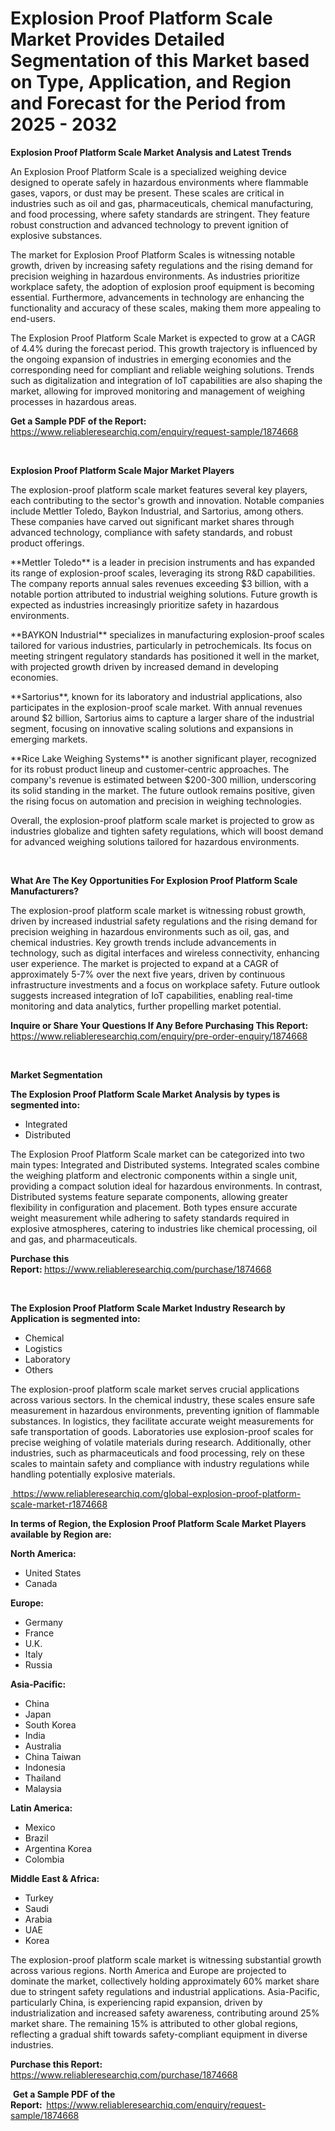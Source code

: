 <p><h1>Explosion Proof Platform Scale Market Provides Detailed Segmentation of this Market based on Type, Application, and Region and Forecast for the Period from 2025 - 2032</h1></p><p><strong>Explosion Proof Platform Scale Market Analysis and Latest Trends</strong></p>
<p><p>An Explosion Proof Platform Scale is a specialized weighing device designed to operate safely in hazardous environments where flammable gases, vapors, or dust may be present. These scales are critical in industries such as oil and gas, pharmaceuticals, chemical manufacturing, and food processing, where safety standards are stringent. They feature robust construction and advanced technology to prevent ignition of explosive substances.</p><p>The market for Explosion Proof Platform Scales is witnessing notable growth, driven by increasing safety regulations and the rising demand for precision weighing in hazardous environments. As industries prioritize workplace safety, the adoption of explosion proof equipment is becoming essential. Furthermore, advancements in technology are enhancing the functionality and accuracy of these scales, making them more appealing to end-users.</p><p>The Explosion Proof Platform Scale Market is expected to grow at a CAGR of 4.4% during the forecast period. This growth trajectory is influenced by the ongoing expansion of industries in emerging economies and the corresponding need for compliant and reliable weighing solutions. Trends such as digitalization and integration of IoT capabilities are also shaping the market, allowing for improved monitoring and management of weighing processes in hazardous areas.</p></p>
<p><strong>Get a Sample PDF of the Report:&nbsp;</strong> <a href="https://www.reliableresearchiq.com/enquiry/request-sample/1874668?utm_campaign=2724&utm_medium=2&utm_source=Github&utm_content=ia&utm_term=12042025&utm_id=explosion-proof-platform-scale">https://www.reliableresearchiq.com/enquiry/request-sample/1874668</a></p>
<p>&nbsp;</p>
<p><strong>Explosion Proof Platform Scale Major Market Players</strong></p>
<p><p>The explosion-proof platform scale market features several key players, each contributing to the sector's growth and innovation. Notable companies include Mettler Toledo, Baykon Industrial, and Sartorius, among others. These companies have carved out significant market shares through advanced technology, compliance with safety standards, and robust product offerings.</p><p>**Mettler Toledo** is a leader in precision instruments and has expanded its range of explosion-proof scales, leveraging its strong R&D capabilities. The company reports annual sales revenues exceeding $3 billion, with a notable portion attributed to industrial weighing solutions. Future growth is expected as industries increasingly prioritize safety in hazardous environments.</p><p>**BAYKON Industrial** specializes in manufacturing explosion-proof scales tailored for various industries, particularly in petrochemicals. Its focus on meeting stringent regulatory standards has positioned it well in the market, with projected growth driven by increased demand in developing economies.</p><p>**Sartorius**, known for its laboratory and industrial applications, also participates in the explosion-proof scale market. With annual revenues around $2 billion, Sartorius aims to capture a larger share of the industrial segment, focusing on innovative scaling solutions and expansions in emerging markets.</p><p>**Rice Lake Weighing Systems** is another significant player, recognized for its robust product lineup and customer-centric approaches. The company's revenue is estimated between $200-300 million, underscoring its solid standing in the market. The future outlook remains positive, given the rising focus on automation and precision in weighing technologies.</p><p>Overall, the explosion-proof platform scale market is projected to grow as industries globalize and tighten safety regulations, which will boost demand for advanced weighing solutions tailored for hazardous environments.</p></p>
<p>&nbsp;</p>
<p><strong>What Are The Key Opportunities For Explosion Proof Platform Scale Manufacturers?</strong></p>
<p><p>The explosion-proof platform scale market is witnessing robust growth, driven by increased industrial safety regulations and the rising demand for precision weighing in hazardous environments such as oil, gas, and chemical industries. Key growth trends include advancements in technology, such as digital interfaces and wireless connectivity, enhancing user experience. The market is projected to expand at a CAGR of approximately 5-7% over the next five years, driven by continuous infrastructure investments and a focus on workplace safety. Future outlook suggests increased integration of IoT capabilities, enabling real-time monitoring and data analytics, further propelling market potential.</p></p>
<p><strong>Inquire or Share Your Questions If Any Before Purchasing This Report:</strong> <a href="https://www.reliableresearchiq.com/enquiry/pre-order-enquiry/1874668?utm_campaign=2724&utm_medium=2&utm_source=Github&utm_content=ia&utm_term=12042025&utm_id=explosion-proof-platform-scale">https://www.reliableresearchiq.com/enquiry/pre-order-enquiry/1874668</a></p>
<p>&nbsp;</p>
<p><strong>Market Segmentation</strong></p>
<p><strong>The Explosion Proof Platform Scale Market Analysis by types is segmented into:</strong></p>
<p><ul><li>Integrated</li><li>Distributed</li></ul></p>
<p><p>The Explosion Proof Platform Scale market can be categorized into two main types: Integrated and Distributed systems. Integrated scales combine the weighing platform and electronic components within a single unit, providing a compact solution ideal for hazardous environments. In contrast, Distributed systems feature separate components, allowing greater flexibility in configuration and placement. Both types ensure accurate weight measurement while adhering to safety standards required in explosive atmospheres, catering to industries like chemical processing, oil and gas, and pharmaceuticals.</p></p>
<p><strong>Purchase this Report:&nbsp;</strong><a href="https://www.reliableresearchiq.com/purchase/1874668?utm_campaign=2724&utm_medium=2&utm_source=Github&utm_content=ia&utm_term=12042025&utm_id=explosion-proof-platform-scale">https://www.reliableresearchiq.com/purchase/1874668</a></p>
<p>&nbsp;</p>
<p><strong>The Explosion Proof Platform Scale Market Industry Research by Application is segmented into:</strong></p>
<p><ul><li>Chemical</li><li>Logistics</li><li>Laboratory</li><li>Others</li></ul></p>
<p><p>The explosion-proof platform scale market serves crucial applications across various sectors. In the chemical industry, these scales ensure safe measurement in hazardous environments, preventing ignition of flammable substances. In logistics, they facilitate accurate weight measurements for safe transportation of goods. Laboratories use explosion-proof scales for precise weighing of volatile materials during research. Additionally, other industries, such as pharmaceuticals and food processing, rely on these scales to maintain safety and compliance with industry regulations while handling potentially explosive materials.</p></p>
<p><a href="https://www.reliableresearchiq.com/global-explosion-proof-platform-scale-market-r1874668?utm_campaign=2724&utm_medium=2&utm_source=Github&utm_content=ia&utm_term=12042025&utm_id=explosion-proof-platform-scale">&nbsp;https://www.reliableresearchiq.com/global-explosion-proof-platform-scale-market-r1874668</a></p>
<p><strong>In terms of Region, the Explosion Proof Platform Scale Market Players available by Region are:</strong></p>
<p>
    <p> <strong> North America: </strong>
        <ul>
            <li>United States</li>
            <li>Canada</li>
        </ul>
        </p> 
    <p> <strong> Europe: </strong>
        <ul>
            <li>Germany</li>
            <li>France</li>
            <li>U.K.</li>
            <li>Italy</li>
            <li>Russia</li>
        </ul>
        </p> 
    <p> <strong> Asia-Pacific: </strong>
        <ul>
            <li>China</li>
            <li>Japan</li>
            <li>South Korea</li>
            <li>India</li>
            <li>Australia</li>
            <li>China Taiwan</li>
            <li>Indonesia</li>
            <li>Thailand</li>
            <li>Malaysia</li>
        </ul>
        </p> 
    <p> <strong> Latin America: </strong>
        <ul>
            <li>Mexico</li>
            <li>Brazil</li>
            <li>Argentina Korea</li>
            <li>Colombia</li>
        </ul>
        </p> 
    <p> <strong> Middle East & Africa: </strong>
        <ul>
            <li>Turkey</li>
            <li>Saudi</li>
            <li>Arabia</li>
            <li>UAE</li>
            <li>Korea</li>
        </ul>
    </p>
    </p>
<p><p>The explosion-proof platform scale market is witnessing substantial growth across various regions. North America and Europe are projected to dominate the market, collectively holding approximately 60% market share due to stringent safety regulations and industrial applications. Asia-Pacific, particularly China, is experiencing rapid expansion, driven by industrialization and increased safety awareness, contributing around 25% market share. The remaining 15% is attributed to other global regions, reflecting a gradual shift towards safety-compliant equipment in diverse industries.</p></p>
<p><strong>Purchase this Report: </strong><a href="https://www.reliableresearchiq.com/purchase/1874668?utm_campaign=2724&utm_medium=2&utm_source=Github&utm_content=ia&utm_term=12042025&utm_id=explosion-proof-platform-scale">https://www.reliableresearchiq.com/purchase/1874668</a></p>
<p>&nbsp;<strong>Get a Sample PDF of the Report:&nbsp;&nbsp;</strong><a href="https://www.reliableresearchiq.com/enquiry/request-sample/1874668?utm_campaign=2724&utm_medium=2&utm_source=Github&utm_content=ia&utm_term=12042025&utm_id=explosion-proof-platform-scale">https://www.reliableresearchiq.com/enquiry/request-sample/1874668</a></p>
<p><strong></strong></p>
<p><p></p><p></p><p></p></p>